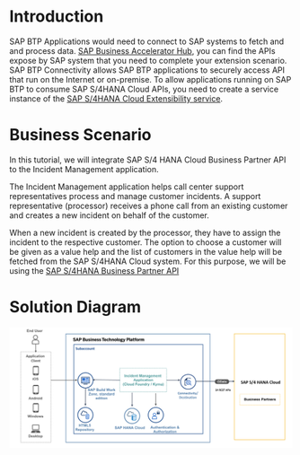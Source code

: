 # Introduction
SAP BTP Applications would need to connect to SAP systems to fetch and and process data. [SAP Business Accelerator Hub](https://api.sap.com/), you can find the APIs expose by SAP system that you need to complete your extension scenario. SAP BTP Connectivity allows SAP BTP applications to securely access API  that run on the Internet or on-premise. To allow applications running on SAP BTP to consume SAP S/4HANA Cloud APIs, you need to create a service instance of the [SAP S/4HANA Cloud Extensibility service](https://help.sap.com/docs/btp/sap-business-technology-platform/create-service-instance-to-consume-sap-s-4hana-cloud-apis?locale=en-USstate%3DPRODUCTION).
# Business Scenario

In this tutorial, we will integrate SAP S/4 HANA Cloud Business Partner API to the Incident Management application.

The Incident Management application helps call center support representatives process and manage customer incidents. A support representative (processor) receives a phone call from an existing customer and creates a new incident on behalf of the customer.

When a new incident is created by the processor, they have to assign the incident to the respective customer. The option to choose a customer will be given as a value help and the list of customers in the value help will be fetched from the SAP S/4HANA Cloud system. 
For this purpose, we will be using the [SAP S/4HANA Business Partner API](https://api.sap.com/api/API_BUSINESS_PARTNER/overview) 

# Solution Diagram

  ![Solution Diagram](./images/Solution-Diagram-RS.png)
